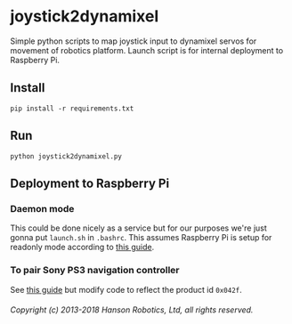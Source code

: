 # joystick2dynamixel

Simple python scripts to map joystick input to dynamixel servos for movement of robotics platform. Launch script is for internal deployment to Raspberry Pi.

## Install

    pip install -r requirements.txt

## Run

    python joystick2dynamixel.py

## Deployment to Raspberry Pi

### Daemon mode

This could be done nicely as a service but for our purposes we're just gonna put `launch.sh` in `.bashrc`. This assumes Raspberry Pi is setup for readonly mode according to [this guide](http://hallard.me/raspberry-pi-read-only/).

### To pair Sony PS3 navigation controller

See [this guide](https://www.piborg.org/rpi-ps3-help) but modify code to reflect the product id `0x042f`.
###### Copyright (c) 2013-2018 Hanson Robotics, Ltd, all rights reserved. 